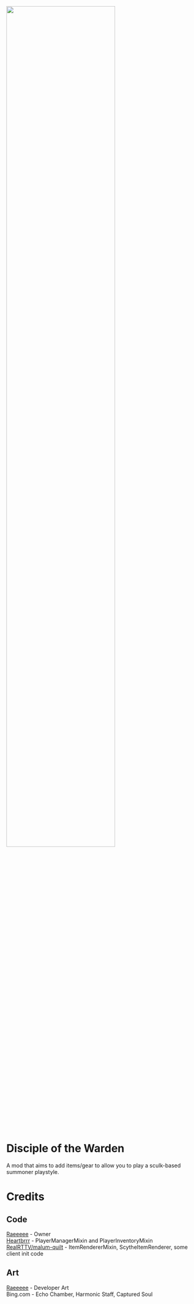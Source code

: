 <image src="icon.png" width="75%"></image>
# Disciple of the Warden
A mod that aims to add items/gear to allow you to play a sculk-based summoner playstyle.

# Credits
## Code
[Raeeeee](https://github.com/Tors-0) - Owner<br>
[Heartbrrr](https://github.com/Grohiik/sticky-elytra) - PlayerManagerMixin and PlayerInventoryMixin<br>
[RealRTTV/malum-quilt](https://github.com/RealRTTV/malum-quilt/blob/master/src/main/java/ca/rttv/malum/client/render/item/ScytheItemRenderer.java) - ItemRendererMixin, ScytheItemRenderer, some client init code
## Art
[Raeeeee](https://github.com/Tors-0) - Developer Art<br>
Bing.com - Echo Chamber, Harmonic Staff, Captured Soul
